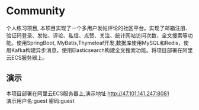 # Community
个人练习项目, 本项目实现了一个多用户发帖评论的社区平台。实现了邮箱注册、验证码登录、发帖、评论、私信、点赞、关注、统计网站访问次数、全文搜索等功能。使用SpringBoot, MyBatis,Thymeleaf开发,数据库使用MySQL和Redis，使用Kafka构建异步消息，使用Elasticsearch构建全文搜索功能。将项目部署在阿里云ECS服务器上。

## 演示
本项目部署在阿里云ECS服务器上,演示地址 http://47.101.141.247:8081  
演示用户名:guest 密码:guest
